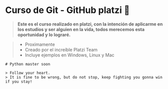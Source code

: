 #  Curso de Git - GitHub platzi 💚


> **Este es el curso realizado en platzi, con la intención de aplicarme en los estudios y ser alguien en la vida, todos merecemos esta oportunidad y lo lograré.**

> * Proximamente
> * Creado por el increíble Platzi Team
> * Incluye ejemplos en Windows, Linux y Mac
```
# Python master soon

> Follow your heart.
> It is fine to be wrong, but do not stop, keep fighting you gonna win if you stay!

